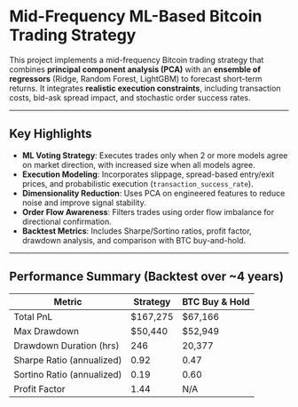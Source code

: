 # Mid-Frequency ML-Based Bitcoin Trading Strategy

This project implements a mid-frequency Bitcoin trading strategy that combines **principal component analysis (PCA)** with an **ensemble of regressors** (Ridge, Random Forest, LightGBM) to forecast short-term returns. It integrates **realistic execution constraints**, including transaction costs, bid-ask spread impact, and stochastic order success rates.

---

## Key Highlights

- **ML Voting Strategy**: Executes trades only when 2 or more models agree on market direction, with increased size when all models agree.
- **Execution Modeling**: Incorporates slippage, spread-based entry/exit prices, and probabilistic execution (`transaction_success_rate`).
- **Dimensionality Reduction**: Uses PCA on engineered features to reduce noise and improve signal stability.
- **Order Flow Awareness**: Filters trades using order flow imbalance for directional confirmation.
- **Backtest Metrics**: Includes Sharpe/Sortino ratios, profit factor, drawdown analysis, and comparison with BTC buy-and-hold.

---

## Performance Summary (Backtest over ~4 years)

| Metric                      | Strategy               | BTC Buy & Hold         |
|----------------------------|------------------------|------------------------|
| Total PnL                  | $167,275               | $67,166                |
| Max Drawdown               | $50,440                | $52,949                |
| Drawdown Duration (hrs)    | 246                    | 20,377                 |
| Sharpe Ratio (annualized)  | 0.92                   | 0.47                   |
| Sortino Ratio (annualized) | 0.19                   | 0.60                   |
| Profit Factor              | 1.44                   | N/A                    |

